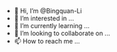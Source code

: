 - 👋 Hi, I’m @Bingquan-Li
- 👀 I’m interested in ...
- 🌱 I’m currently learning ...
- 💞️ I’m looking to collaborate on ...
- 📫 How to reach me ...

<!---
qbua/qbua is a ✨ special ✨ repository because its `README.md` (this file) appears on your GitHub profile.
You can click the Preview link to take a look at your changes.
--->
